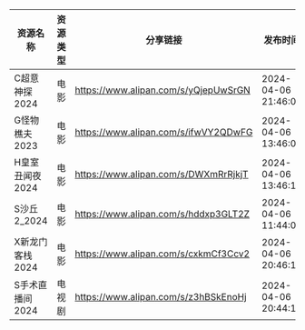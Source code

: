 | 资源名称       | 资源类型 | 分享链接                                 | 发布时间                |
| ---------- | ---- | ------------------------------------ | ------------------- |
| C超意神探2024  | 电影   | https://www.alipan.com/s/yQjepUwSrGN | 2024-04-06 21:46:09 |
| G怪物樵夫2023  | 电影   | https://www.alipan.com/s/ifwVY2QDwFG | 2024-04-06 13:46:09 |
| H皇室丑闻夜2024 | 电影   | https://www.alipan.com/s/DWXmRrRjkjT | 2024-04-06 13:46:13 |
| S沙丘2_2024  | 电影   | https://www.alipan.com/s/hddxp3GLT2Z | 2024-04-06 11:44:09 |
| X新龙门客栈2024 | 电影   | https://www.alipan.com/s/cxkmCf3Ccv2 | 2024-04-06 20:46:10 |
| S手术直播间2024 | 电视剧  | https://www.alipan.com/s/z3hBSkEnoHj | 2024-04-06 20:44:13 |
